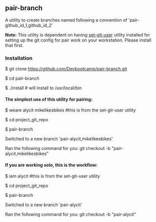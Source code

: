 ## pair-branch

A utility to create branches named following a convention of 'pair-github_id_1,github_id_2'

**Note:** This utility is dependent on having [set-git-user](../../../set-git-user) utility installed for setting up the git config for pair work on your workstation. Please install that first.

### Installation

  $ git clone https://github.com/Devbootcamp/pair-branch.git
  
  $ cd pair-branch
  
  $ ./install # will install to /usr/local/bin

#### The simplest use of this utility for pairing: 

  $ weare alycit mikelikesbikes  #this is from the set-git-user utility
  
  $ cd project_git_repo
  
  $ pair-branch
  
  Switched to a new branch 'pair-alycit,mikelikesbikes'
  
  Ran the following command for you: git checkout -b "pair-alycit,mikelikesbikes"

#### If you are working solo, this is the workflow:

  $ iam alycit  #this is from the set-git-user utility
  
  $ cd project_git_repo
  
  $ pair-branch
  
  Switched to a new branch 'pair-alycit'
  
  Ran the following command for you: git checkout -b "pair-alycit"

